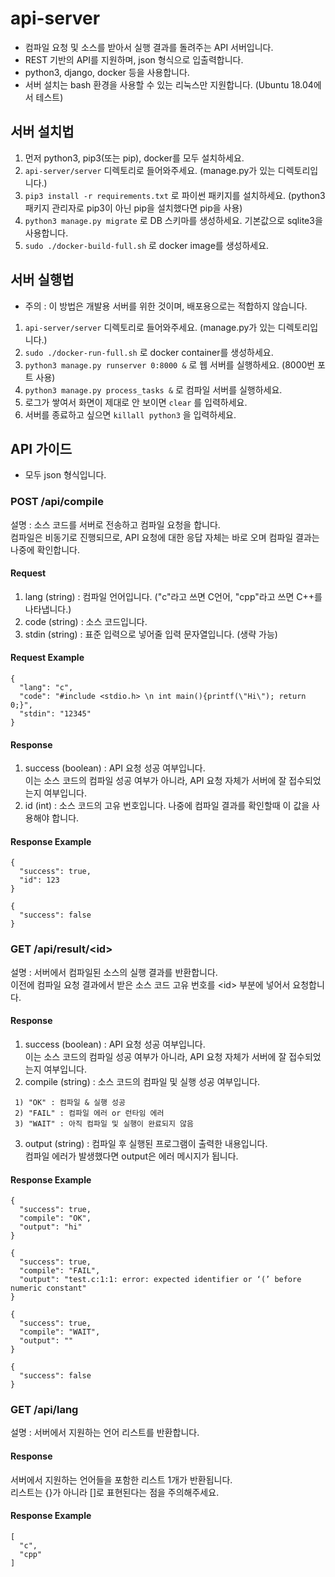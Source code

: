 # api-server

* 컴파일 요청 및 소스를 받아서 실행 결과를 돌려주는 API 서버입니다.
* REST 기반의 API를 지원하며, json 형식으로 입출력합니다.
* python3, django, docker 등을 사용합니다.
* 서버 설치는 bash 환경을 사용할 수 있는 리눅스만 지원합니다. (Ubuntu 18.04에서 테스트)

## 서버 설치법
1. 먼저 python3, pip3(또는 pip), docker를 모두 설치하세요.
2. `api-server/server` 디렉토리로 들어와주세요. (manage.py가 있는 디렉토리입니다.)
3. `pip3 install -r requirements.txt` 로 파이썬 패키지를 설치하세요. (python3 패키지 관리자로 pip3이 아닌 pip을 설치했다면 pip을 사용)
4. `python3 manage.py migrate` 로 DB 스키마를 생성하세요. 기본값으로 sqlite3을 사용합니다.
5. `sudo ./docker-build-full.sh` 로 docker image를 생성하세요.

## 서버 실행법
* 주의 : 이 방법은 개발용 서버를 위한 것이며, 배포용으로는 적합하지 않습니다.
1. `api-server/server` 디렉토리로 들어와주세요. (manage.py가 있는 디렉토리입니다.)
2. `sudo ./docker-run-full.sh` 로 docker container를 생성하세요.
3. `python3 manage.py runserver 0:8000 &` 로 웹 서버를 실행하세요. (8000번 포트 사용)
4. `python3 manage.py process_tasks &` 로 컴파일 서버를 실행하세요.
5. 로그가 쌓여서 화면이 제대로 안 보이면 `clear` 를 입력하세요.
6. 서버를 종료하고 싶으면 `killall python3` 을 입력하세요.

## API 가이드
* 모두 json 형식입니다.

### POST /api/compile
설명 : 소스 코드를 서버로 전송하고 컴파일 요청을 합니다.  
컴파일은 비동기로 진행되므로, API 요청에 대한 응답 자체는 바로 오며 컴파일 결과는 나중에 확인합니다.

#### Request
1. lang (string) : 컴파일 언어입니다. ("c"라고 쓰면 C언어, "cpp"라고 쓰면 C++를 나타냅니다.)
2. code (string) : 소스 코드입니다.
3. stdin (string) : 표준 입력으로 넣어줄 입력 문자열입니다. (생략 가능)

#### Request Example
```
{  
  "lang": "c",  
  "code": "#include <stdio.h> \n int main(){printf(\"Hi\"); return 0;}",
  "stdin": "12345"
}
```

#### Response
1. success (boolean) : API 요청 성공 여부입니다.  
이는 소스 코드의 컴파일 성공 여부가 아니라, API 요청 자체가 서버에 잘 접수되었는지 여부입니다.
2. id (int) : 소스 코드의 고유 번호입니다. 나중에 컴파일 결과를 확인할때 이 값을 사용해야 합니다.

#### Response Example
```
{
  "success": true,
  "id": 123
}
```

```
{
  "success": false
}
```

### GET /api/result/\<id\>
설명 : 서버에서 컴파일된 소스의 실행 결과를 반환합니다.  
이전에 컴파일 요청 결과에서 받은 소스 코드 고유 번호를 \<id\> 부분에 넣어서 요청합니다.

#### Response
1. success (boolean) : API 요청 성공 여부입니다.  
이는 소스 코드의 컴파일 성공 여부가 아니라, API 요청 자체가 서버에 잘 접수되었는지 여부입니다.
2. compile (string) : 소스 코드의 컴파일 및 실행 성공 여부입니다.
```
 1) "OK" : 컴파일 & 실행 성공
 2) "FAIL" : 컴파일 에러 or 런타임 에러
 3) "WAIT" : 아직 컴파일 및 실행이 완료되지 않음
```
3. output (string) : 컴파일 후 실행된 프로그램이 출력한 내용입니다.  
컴파일 에러가 발생했다면 output은 에러 메시지가 됩니다.

#### Response Example
```
{
  "success": true,
  "compile": "OK",
  "output": "hi"
}
```

```
{
  "success": true,
  "compile": "FAIL",
  "output": "test.c:1:1: error: expected identifier or ‘(’ before numeric constant"
}
```

```
{
  "success": true,
  "compile": "WAIT",
  "output": ""
}
```

```
{
  "success": false
}
```

### GET /api/lang
설명 : 서버에서 지원하는 언어 리스트를 반환합니다.

#### Response
서버에서 지원하는 언어들을 포함한 리스트 1개가 반환됩니다.  
리스트는 {}가 아니라 []로 표현된다는 점을 주의해주세요.

#### Response Example
```
[
  "c",
  "cpp"
]
```

